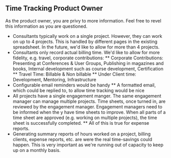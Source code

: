 ## Time Tracking Product Owner

As the product owner, you are privy to more information. Feel free to revel this information as you are questioned.

* Consultants typically work on a single project. However, they can work on up to 4 projects. This is handled by different pages in the existing spreadsheet. In the future, we'd like to allow for more than 4 projects.
* Consultants only record actual billing time. We'd like to allow for more fidelity, e.g. travel, corporate contributions:
** Corporate Contributions: Presenting at Conferences & User Groups, Publishing in magazines and books, Internal development such as course development, Certification
** Travel Time: Billable & Non billable
** Under Client time: Development, Mentoring, Infrastructure
* Configurable email reminders would be handy
** A formatted email, which could be replied to, to allow time tracking would be nice
* All projects have a single engagement manger. The same engagement manager can manage multiple projects. Time sheets, once turned in, are reviewed by the engagement manager. Engagement managers need to be informed when the y have time sheets to improve. When all parts of a time sheet are approved (e.g. working on multiple projects), the time sheet is successfully completed.
** All of this is true for expense reports.
* Generating summary reports of hours worked on a project, billing clients, expense reports, etc. are were the real time-savings could happen. This is very important as we're running out of capacity to keep up on a monthly basis.
